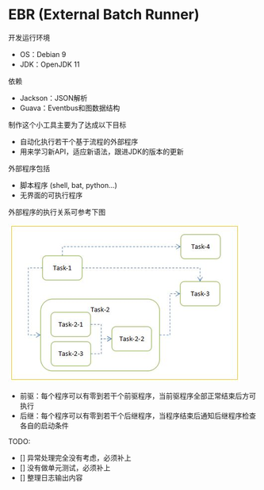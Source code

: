 # EBR (External Batch Runner)

开发运行环境

- OS：Debian 9
- JDK：OpenJDK 11

依赖

- Jackson：JSON解析
- Guava：Eventbus和图数据结构

制作这个小工具主要为了达成以下目标

- 自动化执行若干个基于流程的外部程序
- 用来学习新API，适应新语法，跟进JDK的版本的更新

外部程序包括

- 脚本程序 (shell, bat, python...)
- 无界面的可执行程序

外部程序的执行关系可参考下图

![image](https://github.com/catforward/ebr/raw/master/images/sample_task_flow.jpg)

- 前驱：每个程序可以有零到若干个前驱程序，当前驱程序全部正常结束后方可执行
- 后继：每个程序可以有零到若干个后继程序，当程序结束后通知后继程序检查各自的启动条件

TODO:

- [] 异常处理完全没有考虑，必须补上
- [] 没有做单元测试，必须补上
- [] 整理日志输出内容
